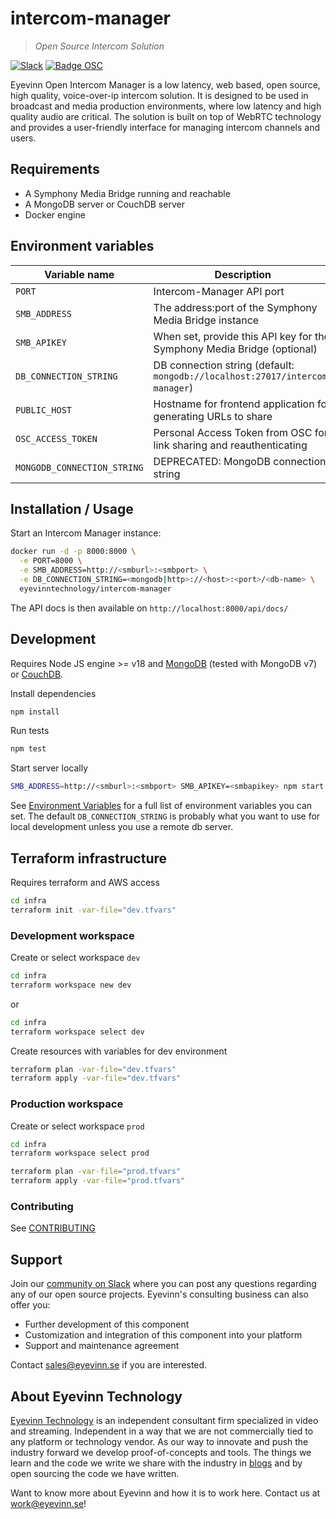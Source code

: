 # intercom-manager

> _Open Source Intercom Solution_

[![Slack](http://slack.osaas.io/badge.svg)](http://slack.osaas.io)
[![Badge OSC](https://img.shields.io/badge/Evaluate-24243B?style=for-the-badge&logo=data:image/svg+xml;base64,PHN2ZyB3aWR0aD0iMjQiIGhlaWdodD0iMjQiIHZpZXdCb3g9IjAgMCAyNCAyNCIgZmlsbD0ibm9uZSIgeG1sbnM9Imh0dHA6Ly93d3cudzMub3JnLzIwMDAvc3ZnIj4KPGNpcmNsZSBjeD0iMTIiIGN5PSIxMiIgcj0iMTIiIGZpbGw9InVybCgjcGFpbnQwX2xpbmVhcl8yODIxXzMxNjcyKSIvPgo8Y2lyY2xlIGN4PSIxMiIgY3k9IjEyIiByPSI3IiBzdHJva2U9ImJsYWNrIiBzdHJva2Utd2lkdGg9IjIiLz4KPGRlZnM%2BCjxsaW5lYXJHcmFkaWVudCBpZD0icGFpbnQwX2xpbmVhcl8yODIxXzMxNjcyIiB4MT0iMTIiIHkxPSIwIiB4Mj0iMTIiIHkyPSIyNCIgZ3JhZGllbnRVbml0cz0idXNlclNwYWNlT25Vc2UiPgo8c3RvcCBzdG9wLWNvbG9yPSIjQzE4M0ZGIi8%2BCjxzdG9wIG9mZnNldD0iMSIgc3RvcC1jb2xvcj0iIzREQzlGRiIvPgo8L2xpbmVhckdyYWRpZW50Pgo8L2RlZnM%2BCjwvc3ZnPgo%3D)](https://app.osaas.io/browse/eyevinn-intercom-manager)

Eyevinn Open Intercom Manager is a low latency, web based, open source, high quality, voice-over-ip intercom solution.
It is designed to be used in broadcast and media production environments, where low latency and high quality audio are critical.
The solution is built on top of WebRTC technology and provides a user-friendly interface for managing intercom channels and users.

## Requirements

- A Symphony Media Bridge running and reachable
- A MongoDB server or CouchDB server
- Docker engine

## Environment variables

| Variable name               | Description                                                                  |
| --------------------------- | ---------------------------------------------------------------------------- |
| `PORT`                      | Intercom-Manager API port                                                    |
| `SMB_ADDRESS`               | The address:port of the Symphony Media Bridge instance                       |
| `SMB_APIKEY`                | When set, provide this API key for the Symphony Media Bridge (optional)      |
| `DB_CONNECTION_STRING`      | DB connection string (default: `mongodb://localhost:27017/intercom-manager`) |
| `PUBLIC_HOST`               | Hostname for frontend application for generating URLs to share               |
| `OSC_ACCESS_TOKEN`          | Personal Access Token from OSC for link sharing and reauthenticating         |
| `MONGODB_CONNECTION_STRING` | DEPRECATED: MongoDB connection string                                        |

## Installation / Usage

Start an Intercom Manager instance:

```sh
docker run -d -p 8000:8000 \
  -e PORT=8000 \
  -e SMB_ADDRESS=http://<smburl>:<smbport> \
  -e DB_CONNECTION_STRING=<mongodb|http>://<host>:<port>/<db-name> \
  eyevinntechnology/intercom-manager
```

The API docs is then available on `http://localhost:8000/api/docs/`

## Development

Requires Node JS engine >= v18 and [MongoDB](https://www.mongodb.com/docs/manual/administration/install-community/) (tested with MongoDB v7) or [CouchDB](https://docs.couchdb.org/en/stable/index.html).

Install dependencies

```sh
npm install
```

Run tests

```sh
npm test
```

Start server locally

```sh
SMB_ADDRESS=http://<smburl>:<smbport> SMB_APIKEY=<smbapikey> npm start
```

See [Environment Variables](#environment-variables) for a full list of environment variables you can set. The default `DB_CONNECTION_STRING` is probably what you want to use for local development unless you use a remote db server.

## Terraform infrastructure

Requires terraform and AWS access

```sh
cd infra
terraform init -var-file="dev.tfvars"
```

### Development workspace

Create or select workspace `dev`

```sh
cd infra
terraform workspace new dev
```

or

```sh
cd infra
terraform workspace select dev
```

Create resources with variables for dev environment

```sh
terraform plan -var-file="dev.tfvars"
terraform apply -var-file="dev.tfvars"
```

### Production workspace

Create or select workspace `prod`

```sh
cd infra
terraform workspace select prod
```

```sh
terraform plan -var-file="prod.tfvars"
terraform apply -var-file="prod.tfvars"
```

### Contributing

See [CONTRIBUTING](CONTRIBUTING.md)

## Support

Join our [community on Slack](http://slack.osaas.io) where you can post any questions regarding any of our open source projects. Eyevinn's consulting business can also offer you:

- Further development of this component
- Customization and integration of this component into your platform
- Support and maintenance agreement

Contact [sales@eyevinn.se](mailto:sales@eyevinn.se) if you are interested.

## About Eyevinn Technology

[Eyevinn Technology](https://www.eyevinntechnology.se) is an independent consultant firm specialized in video and streaming. Independent in a way that we are not commercially tied to any platform or technology vendor. As our way to innovate and push the industry forward we develop proof-of-concepts and tools. The things we learn and the code we write we share with the industry in [blogs](https://dev.to/video) and by open sourcing the code we have written.

Want to know more about Eyevinn and how it is to work here. Contact us at work@eyevinn.se!
